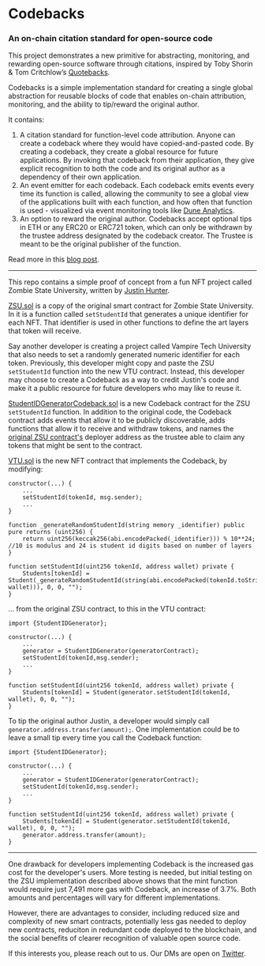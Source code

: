 # Codebacks
### An on-chain citation standard for open-source code

This project demonstrates a new primitive for abstracting, monitoring, and rewarding open-source software through citations, inspired by Toby Shorin & Tom Critchlow’s [Quotebacks](https://tomcritchlow.com/2020/06/09/quotebacks/).

Codebacks is a simple implementation standard for creating a single global abstraction for reusable blocks of code that enables on-chain attribution, monitoring, and the ability to tip/reward the original author.

It contains:

1. A citation standard for function-level code attribution. Anyone can create a codeback where they would have copied-and-pasted code. By creating a codeback, they create a global resource for future applications. By invoking that codeback from their application, they give explicit recognition to both the code and its original author as a dependency of their own application.
2. An event emitter for each codeback. Each codeback emits events every time its function is called, allowing the community to see a global view of the applications built with each function, and how often that function is used - visualized via event monitoring tools like [Dune Analytics](https://dune.com/queries/1503075).
3. An option to reward the original author. Codebacks accept optional tips in ETH or any ERC20 or ERC721 token, which can only be withdrawn by the trustee address designated by the codeback creator. The Trustee is meant to be the original publisher of the function.

Read more in this [blog post](https://mirror.xyz/publicartifacts.eth/CgjqE86lbdRHsz_kL2WbDZeW6YjL0Z0tL8rldJnKqWc).

---
This repo contains a simple proof of concept from a fun NFT project called Zombie State University, written by [Justin Hunter](https://twitter.com/polluterofminds).

[ZSU.sol](./contracts/ZSU.sol) is a copy of the original smart contract for Zombie State University. In it is a function called `setStudentId` that generates a unique identifier for each NFT. That identifier is used in other functions to define the art layers that token will receive. 

Say another developer is creating a project called Vampire Tech University that also needs to set a randomly generated numeric identifier for each token. Previously, this developer might copy and paste the ZSU `setStudentId` function into the new VTU contract. Instead, this developer may choose to create a Codeback as a way to credit Justin's code and make it a public resource for future developers who may like to reuse it.

[StudentIDGeneratorCodeback.sol](./contracts/StudentIDGeneratorCodeback.sol) is a new Codeback contract for the ZSU `setStudentId` function. In addition to the original code, the Codeback contract adds events that allow it to be publicly discoverable, adds functions that allow it to receive and withdraw tokens, and  names the [original ZSU contract's](https://etherscan.io/address/0xdb2448d266d311d35f56c46dd43884b7feeea76b) deployer address as the trustee able to claim any tokens that might be sent to the contract. 

[VTU.sol](./contracts/ZSUCodebackExample.sol) is the new NFT contract that implements the Codeback, by modifying:

```solidity
constructor(...) {
    ...
    setStudentId(tokenId, msg.sender); 
    ... 
}

function _generateRandomStudentId(string memory _identifier) public pure returns (uint256) {
    return uint256(keccak256(abi.encodePacked(_identifier))) % 10**24; //10 is modulus and 24 is student id digits based on number of layers
}

function setStudentId(uint256 tokenId, address wallet) private {
    Students[tokenId] = Student(_generateRandomStudentId(string(abi.encodePacked(tokenId.toString(), wallet))), 0, 0, "");
} 
```

... from the original ZSU contract, to this in the VTU contract:

```solidity
import {StudentIDGenerator};

constructor(...) {
    ...
    generator = StudentIDGenerator(generatorContract);
    setStudentId(tokenId,msg.sender);
    ...
}

function setStudentId(uint256 tokenId, address wallet) private {
    Students[tokenId] = Student(generator.setStudentId(tokenId, wallet), 0, 0, "");
}
```

To tip the original author Justin, a developer would simply call `generator.address.transfer(amount);`. One implementation could be to leave a small tip every time you call the Codeback function:

```solidity
import {StudentIDGenerator};

constructor(...) {
    ...
    generator = StudentIDGenerator(generatorContract);
    setStudentId(tokenId,msg.sender);
    ...
}

function setStudentId(uint256 tokenId, address wallet) private {
    Students[tokenId] = Student(generator.setStudentId(tokenId, wallet), 0, 0, "");
    generator.address.transfer(amount);
}
```
---
One drawback for developers implementing Codeback is the increased gas cost for the developer's users. More testing is needed, but initial testing on the ZSU implementation described above shows that the mint function would require just 7,491 more gas with Codeback, an increase of 3.7%. Both amounts and percentages will vary for different implementations.

However, there are advantages to consider, including reduced size and complexity of new smart contracts, potentially less gas needed to deploy new contracts, reduciton in redundant code deployed to the blockchain, and the social benefits of clearer recognition of valuable open source code.

If this interests you, please reach out to us. Our DMs are open on [Twitter](https://twitter.com/publicartifacts).